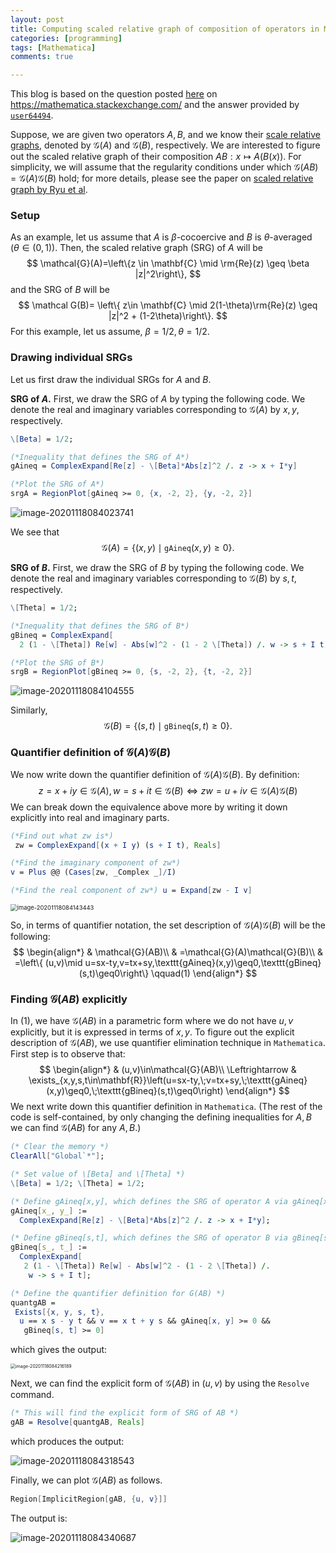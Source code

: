 ```yaml
---
layout: post
title: Computing scaled relative graph of composition of operators in Mathematica
categories: [programming]
tags: [Mathematica]
comments: true

---
```


This blog is based on the question posted [here](https://mathematica.stackexchange.com/questions/233264/plotting-minkowski-product-of-two-sets-in-complex-2d-plane) on https://mathematica.stackexchange.com/ and the answer provided by [`user64494`](https://mathematica.stackexchange.com/users/7152/user64494). <!-- more -->

Suppose, we are given two operators $A,B$, and we know their [scale relative graphs](https://arxiv.org/pdf/1902.09788.pdf), denoted by $\mathcal{G}(A)$ and $\mathcal{G}(B)$, respectively. We are interested to figure out the scaled relative graph of their composition $AB:x\mapsto A(B(x))$. For simplicity, we will assume that the regularity conditions under which $\mathcal{G}(AB)=\mathcal{G}(A)\mathcal{G}(B)$ hold; for more details, please see the paper on [scaled relative graph by Ryu et al](https://arxiv.org/pdf/1902.09788.pdf).  

### Setup

As an example, let us assume that $A$ is $\beta$-cocoercive and $B$ is $\theta$-averaged ($\theta\in (0,1)$). Then, the scaled relative graph (SRG) of $A$ will be
$$
\mathcal{G}(A)=\left\{z \in \mathbf{C} \mid	\rm{Re}(z) \geq \beta |z|^2\right\},
$$
and the SRG of $B$ will be 
$$
\mathcal G(B)= \left\{ z\in \mathbf{C} \mid 2(1-\theta)\rm{Re}(z) \geq |z|^2 + (1-2\theta)\right\}.
$$
For this example, let us assume, $\beta = 1/2, \theta = 1/2$. 

### Drawing individual SRGs

Let us first draw the individual SRGs for $A$ and $B$. 

**SRG of $A$.** First, we draw the SRG of $A$ by typing the following code. We denote the real and imaginary variables corresponding to $\mathcal G(A)$ by $x,y$, respectively. 

```mathematica
\[Beta] = 1/2;

(*Inequality that defines the SRG of A*)
gAineq = ComplexExpand[Re[z] - \[Beta]*Abs[z]^2 /. z -> x + I*y]

(*Plot the SRG of A*)
srgA = RegionPlot[gAineq >= 0, {x, -2, 2}, {y, -2, 2}]
```

![image-20201118084023741](https://raw.githubusercontent.com/Shuvomoy/blog/gh-pages/assets/image-20201118084023741.png)

We see that 
$$
\mathcal G(A) = \left\{ (x,y) \mid \texttt{gAineq}(x,y) \geq 0\right\}.
$$


**SRG of $B$.** First, we draw the SRG of $B$ by typing the following code. We denote the real and imaginary variables corresponding to $\mathcal G(B)$ by $s,t$, respectively. 

```mathematica 
\[Theta] = 1/2;

(*Inequality that defines the SRG of B*) 
gBineq = ComplexExpand[
  2 (1 - \[Theta]) Re[w] - Abs[w]^2 - (1 - 2 \[Theta]) /. w -> s + I t]

(*Plot the SRG of B*)
srgB = RegionPlot[gBineq >= 0, {s, -2, 2}, {t, -2, 2}]
```

![image-20201118084104555](https://raw.githubusercontent.com/Shuvomoy/blog/gh-pages/assets/image-20201118084104555.png)

Similarly, 
$$
\mathcal G(B) = \left\{ (s,t) \mid \texttt{gBineq}(s,t) \geq 0\right\}.
$$

### Quantifier definition of $\mathcal {G}(A) \mathcal {G}(B)$

We now write down the quantifier definition of $\mathcal {G}(A) \mathcal {G}(B)$. By definition: 
$$
z=x+ i y \in \mathcal {G}(A), w=s+it\in \mathcal{G}(B)\Leftrightarrow zw = u + iv \in \mathcal {G}(A) \mathcal {G}(B)
$$
We can break down the equivalence above more by writing it down explicitly into real and imaginary parts.

```mathematica
(*Find out what zw is*)
 zw = ComplexExpand[(x + I y) (s + I t), Reals]

(*Find the imaginary component of zw*) 
v = Plus @@ (Cases[zw, _Complex _]/I)

(*Find the real component of zw*) u = Expand[zw - I v]
```

<img src="https://raw.githubusercontent.com/Shuvomoy/blog/gh-pages/assets/image-20201118084143443.png" alt="image-20201118084143443" style="zoom:67%;" />

So, in terms of quantifier notation, the set description of $\mathcal {G}(A) \mathcal {G}(B)$ will be the following:
$$
\begin{align*}
 & \mathcal{G}(AB)\\
 & =\mathcal{G}(A)\mathcal{G}(B)\\
 & =\left\{ (u,v)\mid u=sx-ty,v=tx+sy,\texttt{gAineq}(x,y)\geq0,\texttt{gBineq}(s,t)\geq0\right\} \qquad(1)
\end{align*}
$$

### Finding $\mathcal{G}(AB)$ explicitly

In $(1)$, we have $\mathcal{G}(AB)$ in a parametric form where we do not have $u,v$ explicitly, but it is expressed in terms of $x,y$. To figure out the explicit description of $\mathcal{G}(AB)$, we use quantifier elimination technique in `Mathematica`. First step is to observe that: 
$$
\begin{align*}
 & (u,v)\in\mathcal{G}(AB)\\
\Leftrightarrow & \exists_{x,y,s,t\in\mathbf{R}}\left(u=sx-ty,\;v=tx+sy,\;\texttt{gAineq}(x,y)\geq0,\;\texttt{gBineq}(s,t)\geq0\right)
\end{align*}
$$
We next write down this quantifier definition in `Mathematica`. (The rest of the code is self-contained, by only changing the defining inequalities for $A,B$ we can find  $\mathcal{G}(AB)$ for any $A,B$.)

```mathematica
(* Clear the memory *)
ClearAll["Global`*"];

(* Set value of \[Beta] and \[Theta] *)
\[Beta] = 1/2; \[Theta] = 1/2;

(* Define gAineq[x,y], which defines the SRG of operator A via gAineq[x,y] >= 0 *)
gAineq[x_, y_] := 
  ComplexExpand[Re[z] - \[Beta]*Abs[z]^2 /. z -> x + I*y];

(* Define gBineq[s,t], which defines the SRG of operator B via gBineq[s,t] >= 0 *)
gBineq[s_, t_] := 
  ComplexExpand[
   2 (1 - \[Theta]) Re[w] - Abs[w]^2 - (1 - 2 \[Theta]) /. 
    w -> s + I t];

(* Define the quantifier definition for G(AB) *)
quantgAB = 
 Exists[{x, y, s, t}, 
  u == x s - y t && v == x t + y s && gAineq[x, y] >= 0 && 
   gBineq[s, t] >= 0]
```

which gives the output: 

<img src="https://raw.githubusercontent.com/Shuvomoy/blog/gh-pages/assets/image-20201118084216189.png" alt="image-20201118084216189" style="zoom: 50%;" />

Next, we can find the explicit form of $\mathcal{G}(AB)$ in $(u,v)$ by using the `Resolve` command.

```mathematica
(* This will find the explicit form of SRG of AB *)
gAB = Resolve[quantgAB, Reals]
```

which produces the output: 

![image-20201118084318543](https://raw.githubusercontent.com/Shuvomoy/blog/gh-pages/assets/image-20201118084318543.png)

Finally, we can plot $\mathcal{G}(AB)$ as follows.

```mathematica
Region[ImplicitRegion[gAB, {u, v}]]
```

The output is: 

![image-20201118084340687](https://raw.githubusercontent.com/Shuvomoy/blog/gh-pages/assets/image-20201118084340687.png)



